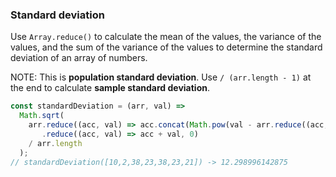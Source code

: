 ### Standard deviation

Use `Array.reduce()` to calculate the mean of the values, the variance of the values, and the sum of the variance
of the values to determine the standard deviation of an array of numbers.

NOTE: This is **population standard deviation**. Use `/ (arr.length - 1)` at the end to 
calculate **sample standard deviation**.

```js
const standardDeviation = (arr, val) =>
  Math.sqrt(
    arr.reduce((acc, val) => acc.concat(Math.pow(val - arr.reduce((acc, val) => acc + val, 0) / arr.length, 2)), [])
       .reduce((acc, val) => acc + val, 0) 
    / arr.length
  );
// standardDeviation([10,2,38,23,38,23,21]) -> 12.298996142875
```
